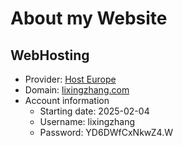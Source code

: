 # About my Website
## WebHosting
- Provider: [Host Europe](https://www.hosteurope.de/en/)
- Domain: [lixingzhang.com](https://www.lixingzhang.com/)
- Account information
  - Starting date: 2025-02-04
  - Username: lixingzhang
  - Password: YD6DWfCxNkwZ4.W 